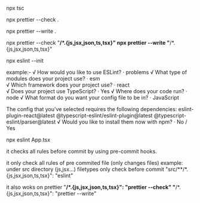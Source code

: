 <!-- Typescript check -->
npx tsc

<!-- Prettier check -->
npx prettier --check .

<!-- Prettier write -->
npx prettier --write .

<!-- For specific file types check/write -->
npx prettier --check "**/*.{js,jsx,json,ts,tsx}"
npx prettier --write "**/*.{js,jsx,json,ts,tsx}"

<!-- EsLint initialization -->
npx eslint --init

example:- 
√ How would you like to use ESLint? · problems
√ What type of modules does your project use? · esm     
√ Which framework does your project use? · react        
√ Does your project use TypeScript? · Yes
√ Where does your code run? · node
√ What format do you want your config file to be in? · JavaScript

The config that you've selected requires the following dependencies:
eslint-plugin-react@latest @typescript-eslint/eslint-plugin@latest @typescript-eslint/parser@latest
√ Would you like to install them now with npm? · No / Yes

<!-- Eslint check -->
npx eslint App.tsx

<!-- husky -->
it checks all rules before commit by using pre-commit hooks.

<!-- lint-staged -->
it only check all rules of pre commited file (only changes files)
example: under src directory (js,jsx...) filetypes only check before commit
"src/**/*.{js,jsx,json,ts,tsx}": "eslint"

it also woks on prettier
"**/*.{js,jsx,json,ts,tsx}": "prettier --check"
"**/*.{js,jsx,json,ts,tsx}": "prettier --write"